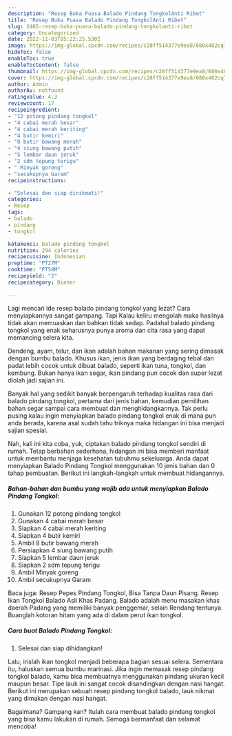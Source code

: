 ```yaml
---
description: "Resep Buka Puasa Balado Pindang TongkolAnti Ribet"
title: "Resep Buka Puasa Balado Pindang TongkolAnti Ribet"
slug: 2485-resep-buka-puasa-balado-pindang-tongkolanti-ribet
category: Uncategorized
date: 2022-11-03T05:22:25.530Z
image: https://img-global.cpcdn.com/recipes/c28ff514377e9ea8/680x482cq70/balado-pindang-tongkol-foto-resep-utama.jpg
hideToc: false
enableToc: true
enableTocContent: false
thumbnail: https://img-global.cpcdn.com/recipes/c28ff514377e9ea8/680x482cq70/balado-pindang-tongkol-foto-resep-utama.jpg
cover: https://img-global.cpcdn.com/recipes/c28ff514377e9ea8/680x482cq70/balado-pindang-tongkol-foto-resep-utama.jpg
author: Admin
authorAv: notfound
ratingvalue: 4.3
reviewcount: 17
recipeingredient:
- "12 potong pindang tongkol"
- "4 cabai merah besar"
- "4 cabai merah keriting"
- "4 butir kemiri"
- "8 butir bawang merah"
- "4 siung bawang putih"
- "5 lembar daun jeruk"
- "2 sdm tepung terigu"
- " Minyak goreng"
- "secukupnya Garam"
recipeinstructions:

- "Selesai dan siap dinikmati!"
categories:
- Resep
tags:
- balado
- pindang
- tongkol

katakunci: balado pindang tongkol 
nutrition: 294 calories
recipecuisine: Indonesian
preptime: "PT27M"
cooktime: "PT58M"
recipeyield: "2"
recipecategory: Dinner

---
```



Lagi mencari ide resep balado pindang tongkol yang lezat? Cara menyiapkannya sangat gampang. Tapi Kalau keliru mengolah maka hasilnya tidak akan memuaskan dan bahkan tidak sedap. Padahal balado pindang tongkol yang enak seharusnya punya aroma dan cita rasa yang dapat memancing selera kita.


Dendeng, ayam, telur, dan ikan adalah bahan makanan yang sering dimasak dengan bumbu balado. Khusus ikan, jenis ikan yang berdaging tebal dan padat lebih cocok untuk dibuat balado, seperti ikan tuna, tongkol, dan kembung. Bukan hanya ikan segar, ikan pindang pun cocok dan super lezat diolah jadi sajian ini.

Banyak hal yang sedikit banyak berpengaruh terhadap kualitas rasa dari balado pindang tongkol, pertama dari jenis bahan, kemudian pemilihan bahan segar sampai cara membuat dan menghidangkannya. Tak perlu pusing kalau ingin menyiapkan balado pindang tongkol enak di mana pun anda berada, karena asal sudah tahu triknya maka hidangan ini bisa menjadi sajian spesial.


Nah, kali ini kita coba, yuk, ciptakan balado pindang tongkol sendiri di rumah. Tetap berbahan sederhana, hidangan ini bisa memberi manfaat untuk membantu menjaga kesehatan tubuhmu sekeluarga. Anda dapat menyiapkan Balado Pindang Tongkol menggunakan 10 jenis bahan dan 0 tahap pembuatan. Berikut ini langkah-langkah untuk membuat hidangannya.

<!--inarticleads1-->

##### Bahan-bahan dan bumbu yang wajib ada untuk menyiapkan Balado Pindang Tongkol:

1. Gunakan 12 potong pindang tongkol
1. Gunakan 4 cabai merah besar
1. Siapkan 4 cabai merah keriting
1. Siapkan 4 butir kemiri
1. Ambil 8 butir bawang merah
1. Persiapkan 4 siung bawang putih
1. Siapkan 5 lembar daun jeruk
1. Siapkan 2 sdm tepung terigu
1. Ambil  Minyak goreng
1. Ambil secukupnya Garam


Baca juga: Resep Pepes Pindang Tongkol, Bisa Tanpa Daun Pisang. Resep Ikan Tongkol Balado Asli Khas Padang. Balado adalah menu masakan khas daerah Padang yang memiliki banyak penggemar, selain Rendang tentunya. Buanglah kotoran hitam yang ada di dalam perut ikan tongkol. 

<!--inarticleads2-->

##### Cara buat Balado Pindang Tongkol:


1. Selesai dan siap dihidangkan!

Lalu, irislah ikan tongkol menjadi beberapa bagian sesuai selera. Sementara itu, haluskan semua bumbu marinasi. Jika ingin memasak resep pindang tongkol balado, kamu bisa membuatnya menggunakan pindang ukuran kecil maupun besar. Tipe lauk ini sangat cocok disandingkan dengan nasi hangat. Berikut ini merupakan sebuah resep pindang tongkol balado, lauk nikmat yang dimakan dengan nasi hangat. 

Bagaimana? Gampang kan? Itulah cara membuat balado pindang tongkol yang bisa kamu lakukan di rumah. Semoga bermanfaat dan selamat mencoba!
